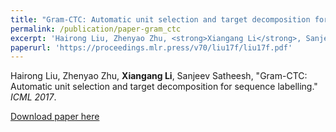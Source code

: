 ```yaml
---
title: "Gram-CTC: Automatic unit selection and target decomposition for sequence labelling"
permalink: /publication/paper-gram_ctc
excerpt: 'Hairong Liu, Zhenyao Zhu, <strong>Xiangang Li</strong>, Sanjeev Satheesh, &quot;Gram-CTC: Automatic unit selection and target decomposition for sequence labelling.&quot; <i>ICML 2017</i>.'
paperurl: 'https://proceedings.mlr.press/v70/liu17f/liu17f.pdf'
---
```

Hairong Liu, Zhenyao Zhu, <strong>Xiangang Li</strong>, Sanjeev Satheesh, "Gram-CTC: Automatic unit selection and target decomposition for sequence labelling." <i>ICML 2017</i>.

[Download paper here](https://proceedings.mlr.press/v70/liu17f/liu17f.pdf)
